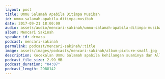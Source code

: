 ```yaml
---
layout: post
title: Ummu Salamah Apabila Ditimpa Musibah
id: ummu-salamah-apabila-ditimpa-musibah
date: 2017-09-21 18:00:00
audio: assets/audio/mencari-sakinah/ummu-salamah-apabila-ditimpa-musibah.mp3
album: Mencari Sakinah
speaker_id: drmaza
podcast: mencari-sakinah
permalink: podcast/mencari-sakinah/:title
image: assets/images/podcasts/mencari-sakinah/album-picture-small.jpg
description: Kecekalan Ummu Salamah apabila kehilangan suaminya dan Allah gantikan dengan yang lebih baik darinya. 
podcast_file_size: 2.99 MB
podcast_duration: "04:07"
podcast_length: 2988142
--- 
```

